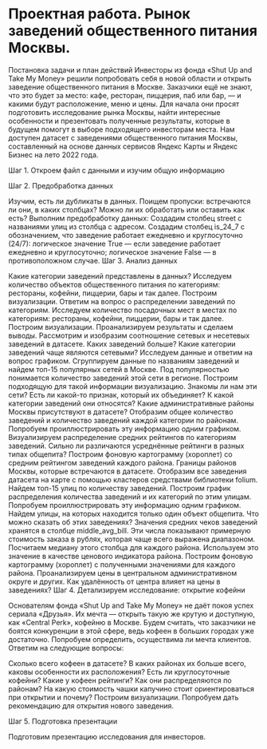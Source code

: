 # Проектная работа. Рынок заведений общественного питания Москвы.

Постановка задачи и план действий
Инвесторы из фонда «Shut Up and Take My Money» решили попробовать себя в новой области и открыть заведение общественного питания в Москве. Заказчики ещё не знают, что это будет за место: кафе, ресторан, пиццерия, паб или бар, — и какими будут расположение, меню и цены. Для начала они просят подготовить исследование рынка Москвы, найти интересные особенности и презентовать полученные результаты, которые в будущем помогут в выборе подходящего инвесторам места. Нам доступен датасет с заведениями общественного питания Москвы, составленный на основе данных сервисов Яндекс Карты и Яндекс Бизнес на лето 2022 года.

Шаг 1. Откроем файл с данными и изучим общую информацию

Шаг 2. Предобработка данных

Изучим, есть ли дубликаты в данных.
Поищем пропуски: встречаются ли они, в каких столбцах? Можно ли их обработать или оставить как есть?
Выполним предобработку данных:
Создадим столбец street с названиями улиц из столбца с адресом.
Создадим столбец is_24_7 с обозначением, что заведение работает ежедневно и круглосуточно (24/7):
логическое значение True — если заведение работает ежедневно и круглосуточно;
логическое значение False — в противоположном случае.
Шаг 3. Анализ данных

Какие категории заведений представлены в данных? Исследуем количество объектов общественного питания по категориям: рестораны, кофейни, пиццерии, бары и так далее. Построим визуализации. Ответим на вопрос о распределении заведений по категориям.
Исследуем количество посадочных мест в местах по категориям: рестораны, кофейни, пиццерии, бары и так далее. Построим визуализации. Проанализируем результаты и сделаем выводы.
Рассмотрим и изобразим соотношение сетевых и несетевых заведений в датасете. Каких заведений больше?
Какие категории заведений чаще являются сетевыми? Исследуем данные и ответим на вопрос графиком.
Сгруппируем данные по названиям заведений и найдем топ-15 популярных сетей в Москве. Под популярностью понимается количество заведений этой сети в регионе. Построим подходящую для такой информации визуализацию. Знакомы ли нам эти сети? Есть ли какой-то признак, который их объединяет? К какой категории заведений они относятся?
Какие административные районы Москвы присутствуют в датасете? Отобразим общее количество заведений и количество заведений каждой категории по районам. Попробуем проиллюстрировать эту информацию одним графиком.
Визуализируем распределение средних рейтингов по категориям заведений. Сильно ли различаются усреднённые рейтинги в разных типах общепита?
Построим фоновую картограмму (хороплет) со средним рейтингом заведений каждого района. Границы районов Москвы, которые встречаются в датасете.
Отобразим все заведения датасета на карте с помощью кластеров средствами библиотеки folium.
Найдем топ-15 улиц по количеству заведений. Построим график распределения количества заведений и их категорий по этим улицам. Попробуем проиллюстрировать эту информацию одним графиком.
Найдем улицы, на которых находится только один объект общепита. Что можно сказать об этих заведениях?
Значения средних чеков заведений хранятся в столбце middle_avg_bill. Эти числа показывают примерную стоимость заказа в рублях, которая чаще всего выражена диапазоном. Посчитаем медиану этого столбца для каждого района. Используем это значение в качестве ценового индикатора района. Построим фоновую картограмму (хороплет) с полученными значениями для каждого района. Проанализируем цены в центральном административном округе и других. Как удалённость от центра влияет на цены в заведениях?
Шаг 4. Детализируем исследование: открытие кофейни

Основателям фонда «Shut Up and Take My Money» не даёт покоя успех сериала «Друзья». Их мечта — открыть такую же крутую и доступную, как «Central Perk», кофейню в Москве. Будем считать, что заказчики не боятся конкуренции в этой сфере, ведь кофеен в больших городах уже достаточно. Попробуем определить, осуществима ли мечта клиентов. Ответим на следующие вопросы:

Сколько всего кофеен в датасете? В каких районах их больше всего, каковы особенности их расположения?
Есть ли круглосуточные кофейни?
Какие у кофеен рейтинги? Как они распределяются по районам?
На какую стоимость чашки капучино стоит ориентироваться при открытии и почему?
Построим визуализации. Попробуем дать рекомендацию для открытия нового заведения.

Шаг 5. Подготовка презентации

Подготовим презентацию исследования для инвесторов.
